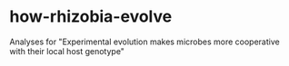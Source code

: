 # how-rhizobia-evolve
Analyses for "Experimental evolution makes microbes more cooperative with their local host genotype"
